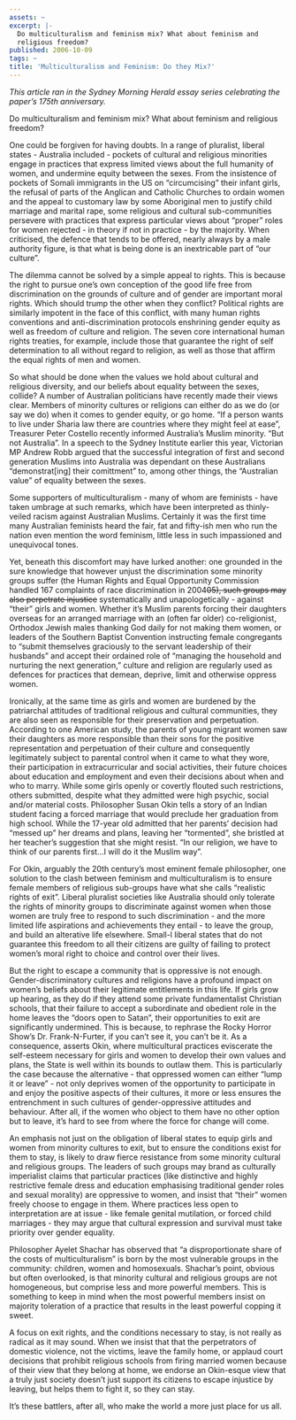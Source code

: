 ```yaml
---
assets: ~
excerpt: |-
  Do multiculturalism and feminism mix? What about feminism and
  religious freedom?
published: 2006-10-09
tags: ~
title: 'Multiculturalism and Feminism: Do they Mix?'
---
```

*This article ran in the Sydney Morning Herald essay series celebrating
the paper’s 175th anniversary.*

Do multiculturalism and feminism mix? What about feminism and
religious freedom?

One could be forgiven for having doubts. In a range of pluralist,
liberal states - Australia included - pockets of cultural and religious
minorities engage in practices that express limited views about the full
humanity of women, and undermine equity between the sexes. From the
insistence of pockets of Somali immigrants in the US on “circumcising”
their infant girls, the refusal of parts of the Anglican and Catholic
Churches to ordain women and the appeal to customary law by some
Aboriginal men to justify child marriage and marital rape, some
religious and cultural sub-communities persevere with practices that
express particular views about “proper” roles for women rejected - in
theory if not in practice - by the majority. When criticised, the
defence that tends to be offered, nearly always by a male authority
figure, is that what is being done is an inextricable part of “our
culture”.

The dilemma cannot be solved by a simple appeal to rights. This is
because the right to pursue one’s own conception of the good life free
from discrimination on the grounds of culture and of gender are
important moral rights. Which should trump the other when they conflict?
Political rights are similarly impotent in the face of this conflict,
with many human rights conventions and anti-discrimination protocols
enshrining gender equity as well as freedom of culture and religion. The
seven core international human rights treaties, for example, include
those that guarantee the right of self determination to all without
regard to religion, as well as those that affirm the equal rights of men
and women.

So what should be done when the values we hold about cultural and
religious diversity, and our beliefs about equality between the sexes,
collide? A number of Australian politicians have recently made their
views clear. Members of minority cultures or religions can either do as
we do (or say we do) when it comes to gender equity, or go home. “If a
person wants to live under Sharia law there are countries where they
might feel at ease”, Treasurer Peter Costello recently informed
Australia’s Muslim minority. “But not Australia”. In a speech to the
Sydney Institute earlier this year, Victorian MP Andrew Robb argued that
the successful integration of first and second generation Muslims into
Australia was dependant on these Australians “demonstrat[ing] their
comittment” to, among other things, the “Australian value” of equality
between the sexes.

Some supporters of multiculturalism - many of whom are feminists - have
taken umbrage at such remarks, which have been interpreted as
thinly-veiled racism against Australian Muslims. Certainly it was the
first time many Australian feminists heard the fair, fat and fifty-ish
men who run the nation even mention the word feminism, little less in
such impassioned and unequivocal tones.

Yet, beneath this discomfort may have lurked another: one grounded in
the sure knowledge that however unjust the discrimination some minority
groups suffer (the Human Rights and Equal Opportunity Commission handled
167 complaints of race discrimination in 2004~~05), such groups may also
perpetrate injustice~~ systematically and unapologetically - against
“their” girls and women. Whether it’s Muslim parents forcing their
daughters overseas for an arranged marriage with an (often far older)
co-religionist, Orthodox Jewish males thanking God daily for not making
them women, or leaders of the Southern Baptist Convention instructing
female congregants to “submit themselves graciously to the servant
leadership of their husbands” and accept their ordained role of
“managing the household and nurturing the next generation,” culture and
religion are regularly used as defences for practices that demean,
deprive, limit and otherwise oppress women.

Ironically, at the same time as girls and women are burdened by the
patriarchal attitudes of traditional religious and cultural communities,
they are also seen as responsible for their preservation and
perpetuation. According to one American study, the parents of young
migrant women saw their daughters as more responsible than their sons
for the positive representation and perpetuation of their culture and
consequently legitimately subject to parental control when it came to
what they wore, their participation in extracurricular and social
activities, their future choices about education and employment and even
their decisions about when and who to marry. While some girls openly or
covertly flouted such restrictions, others submitted, despite what they
admitted were high psychic, social and/or material costs. Philosopher
Susan Okin tells a story of an Indian student facing a forced marriage
that would preclude her graduation from high school. While the 17-year
old admitted that her parents’ decision had “messed up” her dreams and
plans, leaving her “tormented”, she bristled at her teacher’s suggestion
that she might resist. “In our religion, we have to think of our parents
first…I will do it the Muslim way”.

For Okin, arguably the 20th century’s most eminent female philosopher,
one solution to the clash between feminism and multiculturalism is to
ensure female members of religious sub-groups have what she calls
“realistic rights of exit”. Liberal pluralist societies like Australia
should only tolerate the rights of minority groups to discriminate
against women when those women are truly free to respond to such
discrimination - and the more limited life aspirations and achievements
they entail - to leave the group, and build an alterative life
elsewhere. Small-l liberal states that do not guarantee this freedom to
all their citizens are guilty of failing to protect women’s moral right
to choice and control over their lives.

But the right to escape a community that is oppressive is not enough.
Gender-discriminatory cultures and religions have a profound impact on
women’s beliefs about their legitimate entitlements in this life. If
girls grow up hearing, as they do if they attend some private
fundamentalist Christian schools, that their failure to accept a
subordinate and obedient role in the home leaves the “doors open to
Satan”, their opportunities to exit are significantly undermined. This
is because, to rephrase the Rocky Horror Show’s Dr. Frank-N-Furter, if
you can’t see it, you can’t be it. As a consequence, asserts Okin, where
multicultural practices eviscerate the self-esteem necessary for girls
and women to develop their own values and plans, the State is well
within its bounds to outlaw them. This is particularly the case because
the alternative - that oppressed women can either “lump it or leave” -
not only deprives women of the opportunity to participate in and enjoy
the positive aspects of their cultures, it more or less ensures the
entrenchment in such cultures of gender-oppressive attitudes and
behaviour. After all, if the women who object to them have no other
option but to leave, it’s hard to see from where the force for change
will come.

An emphasis not just on the obligation of liberal states to equip girls
and women from minority cultures to exit, but to ensure the conditions
exist for them to stay, is likely to draw fierce resistance from some
minority cultural and religious groups. The leaders of such groups may
brand as culturally imperialist claims that particular practices (like
distinctive and highly restrictive female dress and education
emphasising traditional gender roles and sexual morality) are oppressive
to women, and insist that “their” women freely choose to engage in them.
Where practices less open to interpretation are at issue - like female
genital mutilation, or forced child marriages - they may argue that
cultural expression and survival must take priority over gender
equality.

Philosopher Ayelet Shachar has observed that “a disproportionate share
of the costs of multiculturalism” is born by the most vulnerable groups
in the community: children, women and homosexuals. Shachar’s point,
obvious but often overlooked, is that minority cultural and religious
groups are not homogeneous, but comprise less and more powerful members.
This is something to keep in mind when the most powerful members insist
on majority toleration of a practice that results in the least powerful
copping it sweet.

A focus on exit rights, and the conditions necessary to stay, is not
really as radical as it may sound. When we insist that that the
perpetrators of domestic violence, not the victims, leave the family
home, or applaud court decisions that prohibit religious schools from
firing married women because of their view that they belong at home, we
endorse an Okin-esque view that a truly just society doesn’t just
support its citizens to escape injustice by leaving, but helps them to
fight it, so they can stay.

It’s these battlers, after all, who make the world a more just place for
us all.